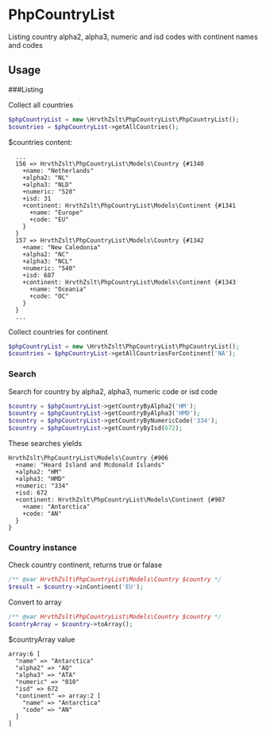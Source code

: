 # PhpCountryList

Listing country alpha2, alpha3, numeric and isd codes with continent names and codes

## Usage

###Listing

Collect all countries

```php
$phpCountryList = new \HrvthZslt\PhpCountryList\PhpCountryList();
$countries = $phpCountryList->getAllCountries();
```

$countries content:

```
  ...
  156 => HrvthZslt\PhpCountryList\Models\Country {#1340
    +name: "Netherlands"
    +alpha2: "NL"
    +alpha3: "NLD"
    +numeric: "528"
    +isd: 31
    +continent: HrvthZslt\PhpCountryList\Models\Continent {#1341
      +name: "Europe"
      +code: "EU"
    }
  }
  157 => HrvthZslt\PhpCountryList\Models\Country {#1342
    +name: "New Caledonia"
    +alpha2: "NC"
    +alpha3: "NCL"
    +numeric: "540"
    +isd: 687
    +continent: HrvthZslt\PhpCountryList\Models\Continent {#1343
      +name: "Oceania"
      +code: "OC"
    }
  }
  ...
```

Collect countries for continent

```php
$phpCountryList = new \HrvthZslt\PhpCountryList\PhpCountryList();
$countries = $phpCountryList->getAllCountriesForContinent('NA');
```

### Search

Search for country by alpha2, alpha3, numeric code or isd code
```php
$country = $phpCountryList->getCountryByAlpha2('HM');
$country = $phpCountryList->getCountryByAlpha3('HMD');
$country = $phpCountryList->getCountryByNumericCode('334');
$country = $phpCountryList->getCountryByIsd(672);
```

These searches yields
```
HrvthZslt\PhpCountryList\Models\Country {#906
  +name: "Heard Island and Mcdonald Islands"
  +alpha2: "HM"
  +alpha3: "HMD"
  +numeric: "334"
  +isd: 672
  +continent: HrvthZslt\PhpCountryList\Models\Continent {#907
    +name: "Antarctica"
    +code: "AN"
  }
}
```

### Country instance

Check country continent, returns true or falase

```php
/** @var HrvthZslt\PhpCountryList\Models\Country $country */
$result = $country->inContinent('EU');
```
Convert to array
```php
/** @var HrvthZslt\PhpCountryList\Models\Country $country */
$contryArray = $country->toArray();
```
$countryArray value
```
array:6 [
  "name" => "Antarctica"
  "alpha2" => "AQ"
  "alpha3" => "ATA"
  "numeric" => "010"
  "isd" => 672
  "continent" => array:2 [
    "name" => "Antarctica"
    "code" => "AN"
  ]
]
```